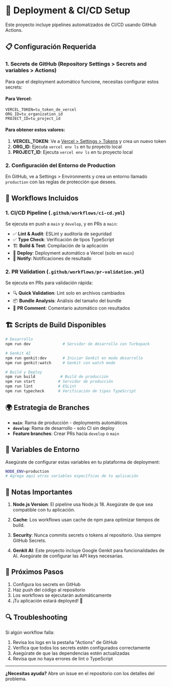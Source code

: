 # 🚀 Deployment & CI/CD Setup

Este proyecto incluye pipelines automatizados de CI/CD usando GitHub Actions.

## 📋 Configuración Requerida

### 1. Secrets de GitHub (Repository Settings > Secrets and variables > Actions)

Para que el deployment automático funcione, necesitas configurar estos secrets:

#### Para Vercel:
```
VERCEL_TOKEN=tu_token_de_vercel
ORG_ID=tu_organization_id
PROJECT_ID=tu_project_id
```

#### Para obtener estos valores:
1. **VERCEL_TOKEN**: Ve a [Vercel > Settings > Tokens](https://vercel.com/account/tokens) y crea un nuevo token
2. **ORG_ID**: Ejecuta `vercel env ls` en tu proyecto local
3. **PROJECT_ID**: Ejecuta `vercel env ls` en tu proyecto local

### 2. Configuración del Entorno de Production

En GitHub, ve a Settings > Environments y crea un entorno llamado `production` con las reglas de protección que desees.

## 🔄 Workflows Incluidos

### 1. **CI/CD Pipeline** (`.github/workflows/ci-cd.yml`)
Se ejecuta en push a `main` y `develop`, y en PRs a `main`:

- ✅ **Lint & Audit**: ESLint y auditoría de seguridad
- ✅ **Type Check**: Verificación de tipos TypeScript
- 🏗️ **Build & Test**: Compilación de la aplicación
- 🚀 **Deploy**: Deployment automático a Vercel (solo en `main`)
- 📢 **Notify**: Notificaciones de resultado

### 2. **PR Validation** (`.github/workflows/pr-validation.yml`)
Se ejecuta en PRs para validación rápida:

- 🔍 **Quick Validation**: Lint solo en archivos cambiados
- 📦 **Bundle Analysis**: Análisis del tamaño del bundle
- 💬 **PR Comment**: Comentario automático con resultados

## 🏗️ Scripts de Build Disponibles

```bash
# Desarrollo
npm run dev              # Servidor de desarrollo con Turbopack

# Genkit AI
npm run genkit:dev       # Iniciar Genkit en modo desarrollo
npm run genkit:watch     # Genkit con watch mode

# Build y Deploy
npm run build           # Build de producción
npm run start          # Servidor de producción
npm run lint           # ESLint
npm run typecheck      # Verificación de tipos TypeScript
```

## 🌍 Estrategia de Branches

- **`main`**: Rama de producción - deployments automáticos
- **`develop`**: Rama de desarrollo - solo CI sin deploy
- **Feature branches**: Crear PRs hacia `develop` o `main`

## 🔧 Variables de Entorno

Asegúrate de configurar estas variables en tu plataforma de deployment:

```bash
NODE_ENV=production
# Agrega aquí otras variables específicas de tu aplicación
```

## 📝 Notas Importantes

1. **Node.js Version**: El pipeline usa Node.js 18. Asegúrate de que sea compatible con tu aplicación.

2. **Cache**: Los workflows usan cache de npm para optimizar tiempos de build.

3. **Security**: Nunca commits secrets o tokens al repositorio. Usa siempre GitHub Secrets.

4. **Genkit AI**: Este proyecto incluye Google Genkit para funcionalidades de AI. Asegúrate de configurar las API keys necesarias.

## 🎯 Próximos Pasos

1. Configura los secrets en GitHub
2. Haz push del código al repositorio
3. Los workflows se ejecutarán automáticamente
4. ¡Tu aplicación estará deployed! 🎉

## 🔍 Troubleshooting

Si algún workflow falla:

1. Revisa los logs en la pestaña "Actions" de GitHub
2. Verifica que todos los secrets estén configurados correctamente
3. Asegúrate de que las dependencias estén actualizadas
4. Revisa que no haya errores de lint o TypeScript

---

**¿Necesitas ayuda?** Abre un issue en el repositorio con los detalles del problema.